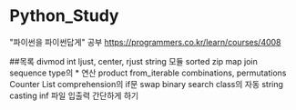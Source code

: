 # Python_Study
"파이썬을 파이썬답게" 공부
https://programmers.co.kr/learn/courses/4008

##목록
divmod
int
ljust, center, rjust
string 모듈
sorted
zip
map
join
sequence type의 * 연산
product
from_iterable
combinations, permutations
Counter
List comprehension의 if문
swap
binary search
class의 자동 string casting
inf
파일 입출력 간단하게 하기
